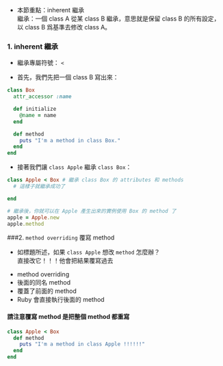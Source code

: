 * 本節重點：inherent 繼承  
繼承：一個 class A 從某 class B 繼承，意思就是保留 class B 的所有設定，以 class B 爲基準去修改 class A。

### 1. inherent 繼承
* 繼承專屬符號： `<`

- 首先，我們先把一個 class B 寫出來：

```rb
class Box
  attr_accessor :name

  def initialize
    @name = name
  end

  def method
    puts "I'm a method in class Box."
  end
end
```

- 接著我們讓 `class Apple` 繼承 `class Box`：

```rb
class Apple < Box # 繼承 class Box 的 attributes 和 methods
  # 這樣子就繼承成功了

end

# 繼承後，你就可以在 Apple 產生出來的實例使用 Box 的 method 了
apple = Apple.new
apple.method
```

###2. `method overriding` 覆寫 method
- 如標題所述，如果 `class Apple` 想改 `method` 怎麼辦？  
  直接改它！！！他會把結果覆寫過去

* method overriding
* 後面的同名 method
* 覆蓋了前面的 method
* Ruby 會直接執行後面的 method

#### 請注意覆寫 method 是把整個 method 都重寫

```rb
class Apple < Box
  def method
    puts "I'm a method in class Apple !!!!!!"
  end
end
```
